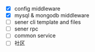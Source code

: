 <!--
 * @Author: chenzhongsheng
 * @Date: 2023-03-05 01:51:08
 * @Description: Coding something
-->
- [x] config middleware
- [x] mysql & mongodb middleware
- [ ] sener cli template and files
- [ ] sener rpc
- [ ] common service
- [ ] 社区